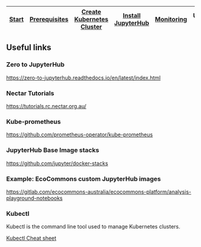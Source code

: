 | [Start](README.md) | [Prerequisites](setup.md) | [Create Kubernetes Cluster](cluster-setup.md) | [Install JupyterHub](jupyterhub-setup.md) | [Monitoring](monitoring.md) | Useful Links | [Credits](credits.md) |
| ------------------ | ------------------------- | --------------------------------------------- | ----------------------------------------- | --------------------------- | ------------ | --------------------- |

## Useful links

### Zero to JupyterHub

https://zero-to-jupyterhub.readthedocs.io/en/latest/index.html

### Nectar Tutorials

https://tutorials.rc.nectar.org.au/

### Kube-prometheus

https://github.com/prometheus-operator/kube-prometheus

### JupyterHub Base Image stacks

https://github.com/jupyter/docker-stacks

### Example: EcoCommons custom JupyterHub images

https://gitlab.com/ecocommons-australia/ecocommons-platform/analysis-playground-notebooks

### Kubectl

Kubectl is the command line tool used to manage Kubernetes clusters.

[Kubectl Cheat sheet](https://kubernetes.io/docs/reference/kubectl/cheatsheet/)

